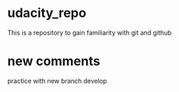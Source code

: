 # udacity_repo
This is a repository to gain familiarity with git and github

# new comments
practice with new branch develop
